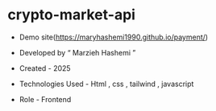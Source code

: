 # crypto-market-api

- Demo site(https://maryhashemi1990.github.io/payment/)
  
- Developed by “ Marzieh Hashemi ”

- Created - 2025

- Technologies Used - Html , css , tailwind , javascript

- Role - Frontend
